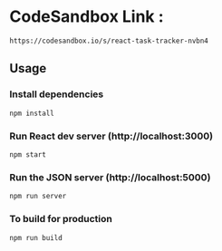 # CodeSandbox Link :
```
https://codesandbox.io/s/react-task-tracker-nvbn4
```
## Usage

### Install dependencies

```
npm install
```

### Run React dev server (http://localhost:3000)

```
npm start
```

### Run the JSON server (http://localhost:5000)

```
npm run server
```

### To build for production

```
npm run build
```
